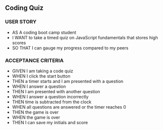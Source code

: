 ## Coding Quiz


### USER STORY
* AS A coding boot camp student
* I WANT to take a timed quiz on JavaScript fundamentals that stores high scores
* SO THAT I can gauge my progress compared to my peers

### ACCEPTANCE CRITERIA
* GIVEN I am taking a code quiz
* WHEN I click the start button
* THEN a timer starts and I am presented with a question
* WHEN I answer a question
* THEN I am presented with another question
* WHEN I answer a question incorrectly
* THEN time is subtracted from the clock
* WHEN all questions are answered or the timer reaches 0
* THEN the game is over
* WHEN the game is over
* THEN I can save my initials and score